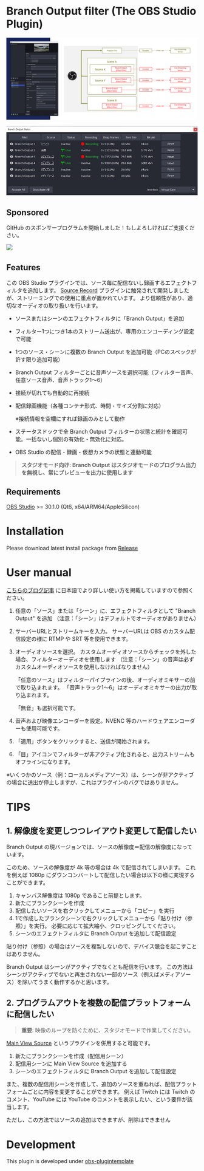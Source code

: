# Branch Output filter (The OBS Studio Plugin)

[<img src="./screenshot1.jpg" />](./screenshot1.jpg)

[<img src="./screenshot2.jpg" />](./screenshot2.jpg)

## Sponsored

GitHub のスポンサープログラムを開始しました！もしよろしければご支援ください。

[<img src="https://img.shields.io/static/v1?label=Sponsor&message=%E2%9D%A4&logo=GitHub&color=%23fe8e86" />](https://github.com/sponsors/OPENSPHERE-Inc)

## Features

この OBS Studio プラグインでは、ソース毎に配信ないし録画するエフェクトフィルタを追加します。
[Source Record](https://github.com/exeldro/obs-source-record) プラグインに触発されて開発しましたが、ストリーミングでの使用に重点が置かれています。
より信頼性があり、適切なオーディオの取り扱いを行います。

- ソースまたはシーンのエフェクトフィルタに「Branch Output」を追加
- フィルター1つにつき1本のストリーム送出が、専用のエンコーディング設定で可能
- 1つのソース・シーンに複数の Branch Output を追加可能（PCのスペックが許す限り追加可能）
- Branch Output フィルターごとに音声ソースを選択可能（フィルター音声、任意ソース音声、音声トラック1～6）
- 接続が切れても自動的に再接続
- 配信録画機能（各種コンテナ形式、時間・サイズ分割に対応）
  
  ※接続情報を空欄にすれば録画のみとして動作

- ステータスドックで全 Branch Output フィルターの状態と統計を確認可能。一括ないし個別の有効化・無効化に対応。
- OBS Studio の配信・録画・仮想カメラの状態と連動可能

> **スタジオモード向け: Branch Output はスタジオモードのプログラム出力を無視し、常にプレビューを出力に使用します**

## Requirements

[OBS Studio](https://obsproject.com/) >= 30.1.0 (Qt6, x64/ARM64/AppleSilicon)

# Installation

Please download latest install package from [Release](https://github.com/OPENSPHERE-Inc/branch-output/releases)

# User manual

[こちらのブログ記事](https://blog.opensphere.co.jp/posts/branchoutput001) に日本語でより詳しい使い方を掲載していますので参照ください。

1. 任意の「ソース」または「シーン」に、エフェクトフィルタとして "Branch Output" を追加
   （注意：「シーン」はデフォルトでオーディオがありません）
2. サーバーURLとストリームキーを入力。
   サーバーURLは OBS のカスタム配信設定の様に RTMP や SRT 等を使用できます。
3. オーディオソースを選択。
   カスタムオーディオソースからチェックを外した場合、フィルターオーディオを使用します
   （注意：「シーン」の音声は必ずカスタムオーディオソースを使用しなければなりません）

   「任意のソース」はフィルターパイプラインの後、オーディオミキサーの前で取り込まれます。
   「音声トラック1～6」はオーディオミキサーの出力が取り込まれます。

   「無音」も選択可能です。
4. 音声および映像エンコーダーを設定。NVENC 等のハードウェアエンコーダーも使用可能です。
5. 「適用」ボタンをクリックすると、送信が開始されます。
6. 「目」アイコンでフィルターが非アクティブ化されると、出力ストリームもオフラインになります。

※いくつかのソース（例：ローカルメディアソース）は、シーンが非アクティブの場合に送出が停止しますが、これはプラグインのバグではありません。

# TIPS

## 1. 解像度を変更しつつレイアウト変更して配信したい

Branch Output の現バージョンでは、ソースの解像度＝配信の解像度になっています。

このため、ソースの解像度が 4k 等の場合は 4k で配信されてしまいます。
これを例えば 1080p にダウンコンバートして配信したい場合は以下の様に実現することができます。

1. キャンバス解像度は 1080p であること前提とします。
2. 新たにブランクシーンを作成
3. 配信したいソースを右クリックしてメニューから「コピー」を実行
4. 1で作成したブランクシーンで右クリックしてメニューから「貼り付け（参照）」を実行。
   必要に応じて拡大縮小、クロッピングしてください。
5. シーンのエフェクトフィルタに Branch Output を追加して配信設定

貼り付け（参照）の場合はソースを複製しないので、デバイス競合を起こすことはありません。

Branch Output はシーンがアクティブでなくとも配信を行います。
この方法はシーンがアクティブでないと再生されない一部のソース（例えばメディアソース）を除いてうまく動作するかと思います。

## 2. プログラムアウトを複数の配信プラットフォームに配信したい

> **重要**: 映像のループを防ぐために、スタジオモードで作業してください。

[Main View Source](https://obsproject.com/forum/resources/main-view-source.1501/) というプラグインを併用すると可能です。

1. 新たにブランクシーンを作成（配信用シーン）
2. 配信用シーンに Main View Source を追加する
4. シーンのエフェクトフィルタに Branch Output を追加して配信設定

また、複数の配信用シーンを作成して、追加のソースを重ねれば、配信プラットフォームごとに内容を変更することができます。
例えば Twitch には Twitch のコメント、YouTube には YouTube のコメントを表示したい、という要件が該当します。

ただし、この方法ではソースの追加はできますが、削除はできません

# Development

This plugin is developed under [obs-plugintemplate](https://github.com/obsproject/obs-plugintemplate)

